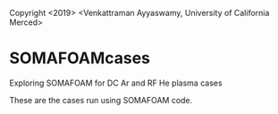 
Copyright <2019> <Venkattraman Ayyaswamy, University of California Merced>

# SOMAFOAMcases
Exploring SOMAFOAM for DC Ar and RF He plasma cases

These are the cases run using SOMAFOAM code.
